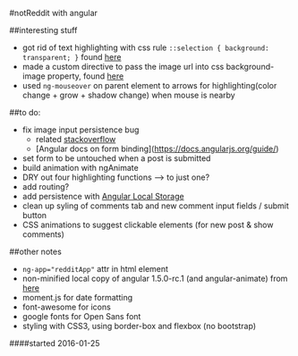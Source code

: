 #notReddit with angular

##interesting stuff
- got rid of text highlighting with css rule `::selection { background: transparent; }` found [here](http://stackoverflow.com/questions/826782/css-rule-to-disable-text-selection-highlighting)
- made a custom directive to pass the image url into css background-image property, found [here](http://stackoverflow.com/questions/13781685/angularjs-ng-src-equivalent-for-background-imageurl)
- used `ng-mouseover` on parent element to arrows for highlighting(color change + grow + shadow change) when mouse is nearby 

##to do:
- fix image input persistence bug
	- related [stackoverflow](http://stackoverflow.com/questions/26015010/angularjs-form-reset-error)
	- [Angular docs on form binding](https://docs.angularjs.org/guide/<forms id="binding-to-form-and-control-states"></forms>)
- set form to be untouched when a post is submitted
- build animation with ngAnimate 
- DRY out four highlighting functions --> to just one?
- add routing?
- add persistence with [Angular Local Storage](http://gregpike.net/demos/angular-local-storage/demo/demo.html#)
- clean up syling of comments tab and new comment input fields / submit button
- CSS animations to suggest clickable elements (for new post & show comments)

##other notes
- `ng-app="redditApp"` attr in html element
- non-minified local copy of angular  1.5.0-rc.1 (and angular-animate) from [here](https://code.angularjs.org/1.5.0-rc.1/)
- moment.js for date formatting
- font-awesome for icons
- google fonts for Open Sans font
- styling with CSS3, using border-box and flexbox (no bootstrap)

####started 2016-01-25